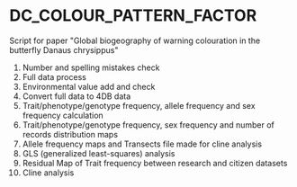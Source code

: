 # DC_COLOUR_PATTERN_FACTOR
Script for paper "Global biogeography of warning colouration in the butterfly Danaus chrysippus"

1. Number and spelling mistakes check
2. Full data process 
3. Environmental value add and check
4. Convert full data to 4DB data
5. Trait/phenotype/genotype frequency, allele frequency and sex frequency calculation
6. Trait/phenotype/genotype frequency, sex frequency and number of records distribution maps
7. Allele frequency maps and Transects file made for cline analysis
8. GLS (generalized least-squares) analysis
9. Residual Map of Trait frequency between research and citizen datasets
10. Cline analysis
